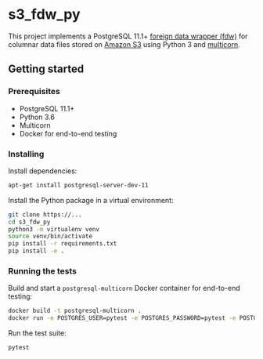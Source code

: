 # s3_fdw_py

This project implements a PostgreSQL 11.1+ [foreign data wrapper (fdw)](https://wiki.postgresql.org/wiki/Foreign_data_wrappers) for columnar data files stored on [Amazon S3](https://aws.amazon.com/s3/) using Python 3 and [multicorn](https://github.com/Kozea/Multicorn).

## Getting started

### Prerequisites

* PostgreSQL 11.1+
* Python 3.6
* Multicorn
* Docker for end-to-end testing

### Installing

Install dependencies:

```bash
apt-get install postgresql-server-dev-11
```

Install the Python package in a virtual environment:

```bash
git clone https://...
cd s3_fdw_py
python3 -m virtualenv venv
source venv/bin/activate
pip install -r requirements.txt
pip install -e .
```

### Running the tests

Build and start a `postgresql-multicorn` Docker container for end-to-end testing:

```bash
docker build -t postgresql-multicorn .
docker run -e POSTGRES_USER=pytest -e POSTGRES_PASSWORD=pytest -e POSTGRES_DB=pytest -p 5432:5432 --rm -d postgresql-multicorn
```

Run the test suite:
```bash
pytest
```
